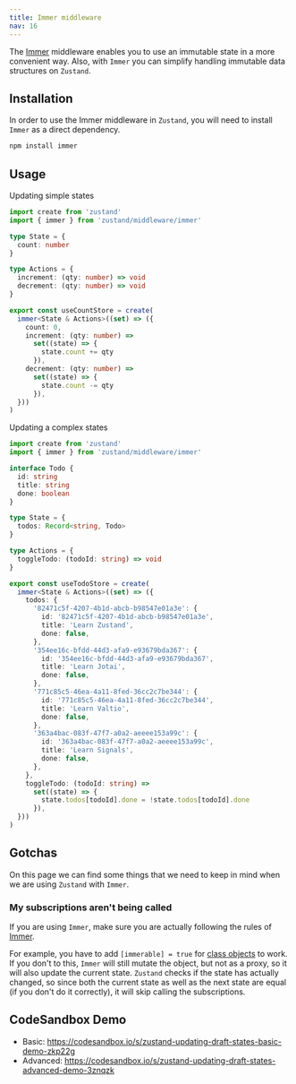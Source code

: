 ```yaml
---
title: Immer middleware
nav: 16
---
```


The [Immer](https://github.com/immerjs/immer) middleware enables you to use an immutable state in a more convenient
way. Also, with `Immer` you can simplify handling immutable data structures on
`Zustand`.

## Installation

In order to use the Immer middleware in `Zustand`, you will need to install `Immer` as a direct dependency.

```bash
npm install immer
```

## Usage

Updating simple states

```ts
import create from 'zustand'
import { immer } from 'zustand/middleware/immer'

type State = {
  count: number
}

type Actions = {
  increment: (qty: number) => void
  decrement: (qty: number) => void
}

export const useCountStore = create(
  immer<State & Actions>((set) => ({
    count: 0,
    increment: (qty: number) =>
      set((state) => {
        state.count += qty
      }),
    decrement: (qty: number) =>
      set((state) => {
        state.count -= qty
      }),
  }))
)
```

Updating a complex states

```ts
import create from 'zustand'
import { immer } from 'zustand/middleware/immer'

interface Todo {
  id: string
  title: string
  done: boolean
}

type State = {
  todos: Record<string, Todo>
}

type Actions = {
  toggleTodo: (todoId: string) => void
}

export const useTodoStore = create(
  immer<State & Actions>((set) => ({
    todos: {
      '82471c5f-4207-4b1d-abcb-b98547e01a3e': {
        id: '82471c5f-4207-4b1d-abcb-b98547e01a3e',
        title: 'Learn Zustand',
        done: false,
      },
      '354ee16c-bfdd-44d3-afa9-e93679bda367': {
        id: '354ee16c-bfdd-44d3-afa9-e93679bda367',
        title: 'Learn Jotai',
        done: false,
      },
      '771c85c5-46ea-4a11-8fed-36cc2c7be344': {
        id: '771c85c5-46ea-4a11-8fed-36cc2c7be344',
        title: 'Learn Valtio',
        done: false,
      },
      '363a4bac-083f-47f7-a0a2-aeeee153a99c': {
        id: '363a4bac-083f-47f7-a0a2-aeeee153a99c',
        title: 'Learn Signals',
        done: false,
      },
    },
    toggleTodo: (todoId: string) =>
      set((state) => {
        state.todos[todoId].done = !state.todos[todoId].done
      }),
  }))
)
```

## Gotchas

On this page we can find some things that we need to keep in mind when we are
using `Zustand` with `Immer`.

### My subscriptions aren't being called

If you are using `Immer`, make sure you are actually following the rules of
[Immer](https://immerjs.github.io/immer/pitfalls).

For example, you have to add `[immerable] = true` for
[class objects](https://immerjs.github.io/immer/complex-objects) to work. If
you don't to this, `Immer` will still mutate the object, but not as a proxy, so
it will also update the current state. `Zustand` checks if the state has
actually changed, so since both the current state as well as the next state are
equal (if you don't do it correctly), it will skip calling the subscriptions.

## CodeSandbox Demo

- Basic: https://codesandbox.io/s/zustand-updating-draft-states-basic-demo-zkp22g
- Advanced: https://codesandbox.io/s/zustand-updating-draft-states-advanced-demo-3znqzk
